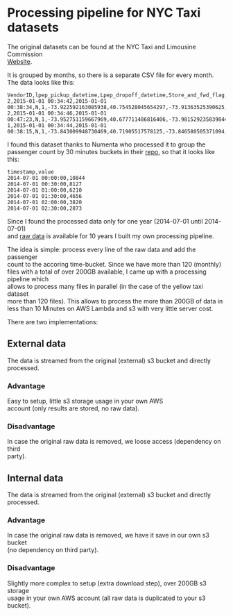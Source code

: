 # Processing pipeline for NYC Taxi datasets

The original datasets can be found at the NYC Taxi and Limousine Commission  
[Website](https://www1.nyc.gov/site/tlc/about/tlc-trip-record-data.page).

It is grouped by months, so there is a separate CSV file for every month.
The data looks like this:

```csv
VendorID,lpep_pickup_datetime,Lpep_dropoff_datetime,Store_and_fwd_flag,RateCodeID,Pickup_longitude,Pickup_latitude,Dropoff_longitude,Dropoff_latitude,Passenger_count,Trip_distance,Fare_amount,Extra,MTA_tax,Tip_amount,Tolls_amount,Ehail_fee,improvement_surcharge,Total_amount,Payment_type,Trip_type
2,2015-01-01 00:34:42,2015-01-01 00:38:34,N,1,-73.922592163085938,40.754528045654297,-73.91363525390625,40.765522003173828,1,.88,5,0.5,0.5,0,0,,0.3,6.3,2,1,,
2,2015-01-01 00:34:46,2015-01-01 00:47:23,N,1,-73.952751159667969,40.677711486816406,-73.981529235839844,40.658977508544922,1,3.08,12,0.5,0.5,0,0,,0.3,13.3,2,1,,
1,2015-01-01 00:34:44,2015-01-01 00:38:15,N,1,-73.843009948730469,40.71905517578125,-73.846580505371094,40.711566925048828,1,.90,5,0.5,0.5,1.8,0,,0,7.8,1,1,,
```

I found this dataset thanks to Numenta who processed it to group the  
passenger count by 30 minutes buckets in their [repo](https://github.com/numenta/NAB/blob/master/data/realKnownCause/nyc_taxi.csv), so that it looks like this:

```csv
timestamp,value
2014-07-01 00:00:00,10844
2014-07-01 00:30:00,8127
2014-07-01 01:00:00,6210
2014-07-01 01:30:00,4656
2014-07-01 02:00:00,3820
2014-07-01 02:30:00,2873
```

Since I found the processed data only for one year (2014-07-01 until 2014-07-01)  
and [raw data](https://www1.nyc.gov/site/tlc/about/tlc-trip-record-data.page) is available for 10 years I built my own processing pipeline.

The idea is simple: process every line of the raw data and add the passenger  
count to the accoring time-bucket. Since we have more than 120 (monthly) files
with a total of over 200GB available, I came up with a processing pipeline which  
allows to process many files in parallel (in the case of the yellow taxi dataset  
more than 120 files). This allows to process the more than 200GB of data in less
than 10 Minutes on AWS Lambda and s3 with very little server cost.

There are two implementations:

## External data

The data is streamed from the original (external) s3 bucket and directly  
processed.

### Advantage

Easy to setup, little s3 storage usage in your own AWS  
account (only results are stored, no raw data).

### Disadvantage

In case the original raw data is removed, we loose access (dependency on third  
party).

## Internal data

The data is streamed from the original (external) s3 bucket and directly  
processed.

### Advantage

In case the original raw data is removed, we have it save in our own s3 bucket  
(no dependency on third party).

### Disadvantage

Slightly more complex to setup (extra download step), over 200GB s3 storage  
usage in your own AWS account (all raw data is duplicated to your s3 bucket).
